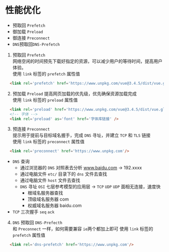 
性能优化
=
  - 预取回 `Prefetch`
  - 御加载 `Preload`
  - 御连接 `Preconnect`
  - `DNS`预取回`DNS-Prefetch`

1. 预取回 `Prefetch`  
  网络空闲的时间预先下载好指定的资源，可以减少用户的等待时间，提高用户体验。  
  使用 `link` 标签的 `prefetch` 属性值  
  ```html
    <link rel='prefetch' href='https://www.unpkg.com/vue@3.4.5/dist/vue.global.js'/>
  ```

2. 预加载 `Preload`
  提高网页加载的优先级，优先确保资源加载完成  
  使用 `link` 标签的 `preload` 属性值  
  ```html
    <link rel='preload' href='https://www.unpkg.com/vue@3.4.5/dist/vue.global.js'/>
    <!-- 字体 -->
    <link rel='preload' as='font' href='字体库链接' />
  ```

3. 预连接 `Preconnect`  
  提示用于提前与目标域名握手，完成 `DNS` 寻址，并建立 `TCP` 和 `TLS` 链接  
  使用 `link` 标签的 `preconnect` 属性值  
  ```html
    <link rel='preconnect' href='https://www.unpkg.com'/>
  ```
  - `DNS` 查询
    - 通过浏览器的 `DNS` 对照表去分析 www.baidu.com -> 192.xxxx
    - 通过电脑文件 `etc/` 目录下的 `dns` 文件去查找
    - 通过电脑文件 `host` 文件去查找
    - `DNS` 寻址 `OSI` 七层参考模型的应用层 -> `TCP` `UDP` `UDP` 面相无连接，速度快
      - 根域名服务器查找
      - 顶级域名服务器 com
      - 权威域名服务器 baidu.com
  - `TCP` 三次握手 `seq` `ack`  

4. `DNS` 预取回 `DNS-Prefecth`  
  和 `Preconnect` 一样，如何需要兼容 `ie`两个都加上即可
  使用 `link` 标签的 `prefetch` 属性值  
  ```html
    <link rel='dns-prefetch' href='https://www.unpkg.com'/>
  ```